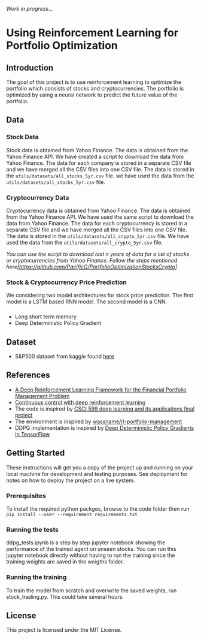 *Work in progress...*

# Using Reinforcement Learning for Portfolio Optimization

## Introduction

The goal of this project is to use reinforcement learning to optimize the portfolio which consists of stocks and cryptocurrencies. The portfolio is optimized by using a neural network to predict the future value of the portfolio.

## Data

### Stock Data

Stock data is obtained from Yahoo Finance. The data is obtained from the Yahoo Finance API. We have created a 
script to download the data from Yahoo Finance. The data for each company is stored in a separate CSV file and 
we have merged all the CSV files into one CSV file. The data is stored in the `utils/datasets/all_stocks_5yr.csv` file. we have used the data from the `utils/datasets/all_stocks_5yr.csv` file.

### Cryptocurrency Data

Cryptocurrency data is obtained from Yahoo Finance. The data is obtained from the Yahoo Finance API. We have
used the same script to download the data from Yahoo Finance. The data for each cryptocurrency is stored in a separate CSV file and we have merged all the CSV files into one CSV file. The data is stored in the `utils/datasets/all_crypto_5yr.csv` file. We have used the data from the `utils/datasets/all_crypto_5yr.csv` file.

*You can use the script to download last n years of data for a list of stocks or cryptocurrencies from Yahoo Finance. Follow the steps mentioned here[https://github.com/PacificG/PortfolioOptimizationStocksCrypto]*

### Stock & Cryptocurrency Price Prediction

We considering two model architectures for stock price prediction. The first model is a LSTM based RNN model. The second model is a CNN.

### 


* Long short term memory
* Deep Deterministic Policy Gradient

## Dataset
* S&P500 dataset from kaggle found [here](https://www.kaggle.com/camnugent/sandp500)

## References
* [A Deep Reinforcement Learning Framework for the Financial Portfolio Management Problem](https://arxiv.org/abs/1706.10059)
* [Continuous control with deep reinforcement learning](https://arxiv.org/abs/1509.02971)
* The code is inspired by [CSCI 599 deep learning and its applications final project](https://github.com/vermouth1992/drl-portfolio-management) 
* The environment is inspired by [wassname/rl-portfolio-management](https://github.com/wassname/rl-portfolio-management)
* DDPG implementation is inspired by [Deep Deterministic Policy Gradients in TensorFlow](http://pemami4911.github.io/blog/2016/08/21/ddpg-rl.html)


## Getting Started

These instructions will get you a copy of the project up and running on your local machine for development and testing purposes. See deployment for notes on how to deploy the project on a live system.

### Prerequisites

To install the required python packges, browse to the code folder then run ```pip install --user --requirement requirements.txt```

### Running the tests

ddpg_tests.ipynb is a step by step jupyter notebook showing the performance of the trained agent on unseen stocks. You can run this jupyter notebook directly without having to run the training since the training weights are saved in the weigths folder.


### Running the training 

To train the model from scratch and overwrite the saved weights, run stock_trading.py. This could take several hours.

## License

This project is licensed under the MIT License.
